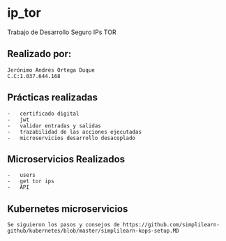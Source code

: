 # **ip_tor**
Trabajo de Desarrollo Seguro IPs TOR

## **Realizado por:**
    Jerónimo Andrés Ortega Duque 
    C.C:1.037.644.168

## **Prácticas realizadas**
    -   certificado digital
    -   jwt
    -   validar entradas y salidas 
    -   trazabilidad de las acciones ejecutadas
    -   microservicios desarrollo desacoplado

## **Microservicios Realizados**
    -   users
    -   get tor ips
    -   API

## **Kubernetes microservicios**
    Se siguieron los pasos y consejos de https://github.com/simplilearn-github/kubernetes/blob/master/simplilearn-kops-setup.MD